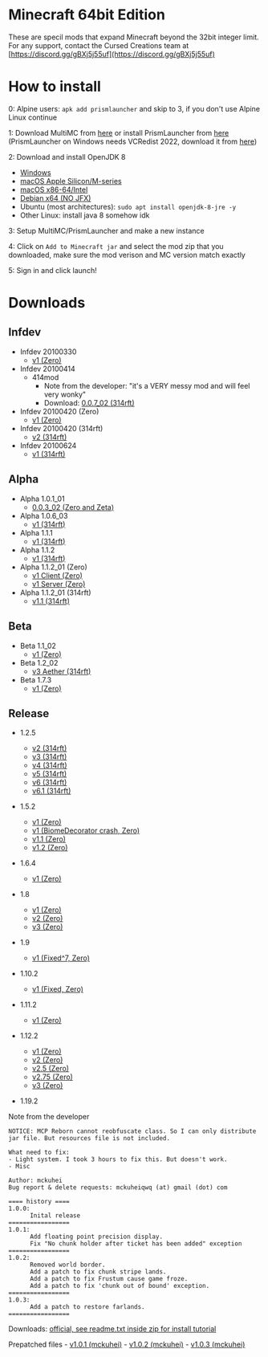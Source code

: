 # Minecraft 64bit Edition
These are specil mods that expand Minecraft beyond the 32bit integer limit.
For any support, contact the Cursed Creations team at [https://discord.gg/gBXj5j55uf](https://discord.gg/gBXj5j55uf)

# How to install
0: Alpine users: `apk add prismlauncher` and skip to 3, if you don't use Alpine Linux continue

1: Download MultiMC from [here](https://multimc.org/) or install PrismLauncher from [here](https://prismlauncher.org/download/) (PrismLauncher on Windows needs VCRedist 2022, download it from [here](https://aka.ms/vs/17/release/vc_redist.x64.exe))

2: Download and install OpenJDK 8
- [Windows](https://github.com/adoptium/temurin8-binaries/releases/download/jdk8u362-b09/OpenJDK8U-jre_x64_windows_hotspot_8u362b09.msi)
- [macOS Apple Silicon/M-series](https://cdn.azul.com/zulu/bin/zulu8.52.0.23-ca-fx-jre8.0.282-macosx_aarch64.dmg)
- [macOS x86-64/Intel](https://github.com/adoptium/temurin8-binaries/releases/download/jdk8u362-b09/OpenJDK8U-jre_x64_mac_hotspot_8u362b09.pkg)
- [Debian x64 (NO JFX)](https://cdn.azul.com/zulu/bin/zulu8.68.0.21-ca-jre8.0.362-linux_amd64.deb)
- Ubuntu (most architectures): `sudo apt install openjdk-8-jre -y`
- Other Linux: install java 8 somehow idk

3: Setup MultiMC/PrismLauncher and make a new instance

4: Click on `Add to Minecraft jar` and select the mod zip that you downloaded, make sure the mod verison and MC version match exactly

5: Sign in and click launch!

# Downloads
## Infdev
- Infdev 20100330
    - [v1 (Zero)](https://soldev69.github.io/zeblog/downloads/mods/64bit-coordinates/infdev/inf-20100330/minecraft-inf-20100330-v1-zero.zip)
- Infdev 20100414
    - 414mod
        - Note from the developer: "it's a VERY messy mod and will feel very wonky"
        - Download: [0.0.7_02 (314rft)](https://soldev69.github.io/zeblog/downloads/mods/64bit-coordinates/infdev/inf-20100414_414mod/0.0.7_02-modzip.zip)
- Infdev 20100420 (Zero)
    - [v1 (Zero)](https://soldev69.github.io/zeblog/downloads/mods/64bit-coordinates/infdev/inf-20100420/minecraft-inf-20100420-v1-zero.zip)
- Infdev 20100420 (314rft)
    - [v2 (314rft)](https://soldev69.github.io/zeblog/downloads/mods/64bit-coordinates/infdev/inf-20100420/minecraft_inf-20100420_64bit_v2_314rft.zip)
- Infdev 20100624
    - [v1 (314rft)](https://soldev69.github.io/zeblog/downloads/mods/64bit-coordinates/infdev/inf-x/minecraft_inf-20100624_64bit_v1_314rft.zip)

## Alpha
- Alpha 1.0.1_01
    - [0.0.3_02 (Zero and Zeta)](https://soldev69.github.io/zeblog/downloads/mods/64bit-coordinates/alpha/a1.0.1_01/minecraft-a1.0.1_01-64bit_v0.0.3_02-zero-and-zeta.zip)
- Alpha 1.0.6_03
    - [v1 (314rft)](https://soldev69.github.io/zeblog/downloads/mods/64bit-coordinates/alpha/a1.0.6_03/minecraft_a1.0.6_03_64bit_v1_314rft.zip)
- Alpha 1.1.1
    - [v1 (314rft)](https://soldev69.github.io/zeblog/downloads/mods/64bit-coordinates/alpha/a1.1.1/minecraft_a111_64bit_v1_314rft.zip)
- Alpha 1.1.2
    - [v1 (314rft)](https://soldev69.github.io/zeblog/downloads/mods/64bit-coordinates/alpha/a1.1.2/minecraft_a112_64bit_v1_314rft.zip)
- Alpha 1.1.2_01 (Zero)
    - [v1 Client (Zero)](https://soldev69.github.io/zeblog/downloads/mods/64bit-coordinates/alpha/a1.1.2_01/minecraft-a1.1.2_01-v1-zero.zip)
    - [v1 Server (Zero)](https://soldev69.github.io/zeblog/downloads/mods/64bit-coordinates/alpha/a1.1.2_01/minecraft_server-a1.1.2_01-v1-zero.zip)
- Alpha 1.1.2_01 (314rft)
    - [v1.1 (314rft)](https://soldev69.github.io/zeblog/downloads/mods/64bit-coordinates/alpha/a1.1.2_01/minecraft_a1.1.2_01_64bit_v1.1_314rft.zip)

## Beta
- Beta 1.1_02
    - [v1 (Zero)](https://soldev69.github.io/zeblog/downloads/mods/64bit-coordinates/beta/b1.1_02/minecraft-b1.1_02-v1-zero.zip)
- Beta 1.2_02
    - [v3 Aether (314rft)](https://soldev69.github.io/zeblog/downloads/mods/64bit-coordinates/beta/b1.2_02/minecraft_b1.2_02_64bit_aether_v3_314rft.zip)
- Beta 1.7.3
    - [v1 (Zero)](https://soldev69.github.io/zeblog/downloads/mods/64bit-coordinates/beta/b1.7.3/minecraft-b1.7.3-v1-zero.zip)

## Release
- 1.2.5
    - [v2 (314rft)](https://soldev69.github.io/zeblog/downloads/mods/64bit-coordinates/release/1.2.5/1_2_5_64bitcoords_v2.zip)
    - [v3 (314rft)](https://soldev69.github.io/zeblog/downloads/mods/64bit-coordinates/release/1.2.5/1_2_5_64bitcoords_v3.zip)
    - [v4 (314rft)](https://soldev69.github.io/zeblog/downloads/mods/64bit-coordinates/release/1.2.5/1_2_5_64bitcoords_v4.zip)
    - [v5 (314rft)](https://soldev69.github.io/zeblog/downloads/mods/64bit-coordinates/release/1.2.5/1_2_5_64bitcoords_v5.zip)
    - [v6 (314rft)](https://soldev69.github.io/zeblog/downloads/mods/64bit-coordinates/release/1.2.5/1_2_5_64bitcoords_v6.zip)
    - [v6.1 (314rft)](https://soldev69.github.io/zeblog/downloads/mods/64bit-coordinates/release/1.2.5/1_2_5_64bitcoords_v6_1.zip)

- 1.5.2
    - [v1 (Zero)](https://soldev69.github.io/zeblog/downloads/mods/64bit-coordinates/release/1.5.2/minecraft-1.5.2-64bit-v1-zero.zip)
    - [v1 (BiomeDecorator crash, Zero)](https://soldev69.github.io/zeblog/downloads/mods/64bit-coordinates/release/1.5.2/minecraft-1.5.2-64bit-v1-biomedecorator-crash-zero.zip)
    - [v1.1 (Zero)](https://soldev69.github.io/zeblog/downloads/mods/64bit-coordinates/release/1.5.2/minecraft-1.5.2-64bit-v1.1-zero.zip)
    - [v1.2 (Zero)](https://soldev69.github.io/zeblog/downloads/mods/64bit-coordinates/release/1.5.2/minecraft-1.5.2-64bit-v1.2-zero.zip)

- 1.6.4
    - [v1 (Zero)](https://soldev69.github.io/zeblog/downloads/mods/64bit-coordinates/release/1.6.4/minecraft-1.6.4-64bit-v1-zero.zip)

- 1.8
    - [v1 (Zero)](https://soldev69.github.io/zeblog/downloads/mods/64bit-coordinates/release/1.8/minecraft-1.8-64bit-v1-zero.zip)
    - [v2 (Zero)](https://soldev69.github.io/zeblog/downloads/mods/64bit-coordinates/release/1.8/minecraft-1.8-64bit-v2-zero.zip)
    - [v3 (Zero)](https://soldev69.github.io/zeblog/downloads/mods/64bit-coordinates/release/1.8/minecraft-1.8-64bit-v3-zero.zip)

- 1.9
    - [v1 (Fixed^7, Zero)](https://soldev69.github.io/zeblog/downloads/mods/64bit-coordinates/release/1.9/minecraft-1.9-64bit-v1-fixed-fixed-fixed-fixed-fixed-fixed-fixed-zero.zip)

- 1.10.2
    - [v1 (Fixed, Zero)](https://soldev69.github.io/zeblog/downloads/mods/64bit-coordinates/release/1.10.2/minecraft-1.10.2-64bit-v1-zero-fixed.zip)

- 1.11.2
    - [v1 (Zero)](https://soldev69.github.io/zeblog/downloads/mods/64bit-coordinates/release/1.11.2/minecraft-1.11.2-64bit-v1-zero.zip)

- 1.12.2
    - [v1 (Zero)](https://soldev69.github.io/zeblog/downloads/mods/64bit-coordinates/release/1.12.2/minecraft1.12.2-64bit-V1.zip)
    - [v2 (Zero)](https://soldev69.github.io/zeblog/downloads/mods/64bit-coordinates/release/1.12.2/minecraft1.12.2-64-bit-V2.zip)
    - [v2.5 (Zero)](https://soldev69.github.io/zeblog/downloads/mods/64bit-coordinates/release/1.12.2/minecraft-1.12.2-64bit-v2.5-zero.zip)
    - [v2.75 (Zero)](https://soldev69.github.io/zeblog/downloads/mods/64bit-coordinates/release/1.12.2/minecraft-1.12.2-64bit-v2.75.zip)
    - [v3 (Zero)](https://soldev69.github.io/zeblog/downloads/mods/64bit-coordinates/release/1.12.2/minecraft-1.12.2-64bit-v3.zip)
- 1.19.2

Note from the developer
```
NOTICE: MCP Reborn cannot reobfuscate class. So I can only distribute jar file. But resources file is not included.

What need to fix:
- Light system. I took 3 hours to fix this. But doesn't work.
- Misc

Author: mckuhei
Bug report & delete requests: mckuheiqwq (at) gmail (dot) com

==== history ====
1.0.0:
      Inital release
=================
1.0.1:
      Add floating point precision display.
      Fix "No chunk holder after ticket has been added" exception
=================
1.0.2:
      Removed world border.
      Add a patch to fix chunk stripe lands.
      Add a patch to fix Frustum cause game froze.
      Add a patch to fix 'chunk out of bound' exception.
=================
1.0.3:
      Add a patch to restore farlands.
=================
```

Downloads: [official, see readme.txt inside zip for install tutorial](https://www.mediafire.com/folder/r8lxwuewqupsg/Minecraft+1.19.2+64bit+edition)

Prepatched files
    - [v1.0.1 (mckuhei)](https://soldev69.github.io/zeblog/downloads/mods/64bit-coordinates/release/1.19.2/minecraft-1.19.2-64bit-v1.0.1-mckuhei.zip)
    - [v1.0.2 (mckuhei)](https://soldev69.github.io/zeblog/downloads/mods/64bit-coordinates/release/1.19.2/minecraft-1.19.2-64bit-v1.0.2-mckuhei.zip)
    - [v1.0.3 (mckuhei)](https://soldev69.github.io/zeblog/downloads/mods/64bit-coordinates/release/1.19.2/minecraft-1.19.2-64bit-v1.0.3-mckuhei.zip)
